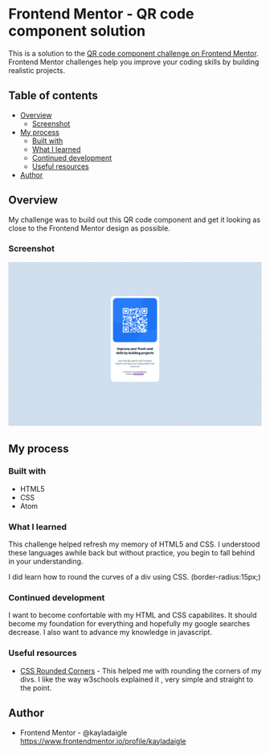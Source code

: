 # Frontend Mentor - QR code component solution

This is a solution to the [QR code component challenge on Frontend Mentor](https://www.frontendmentor.io/challenges/qr-code-component-iux_sIO_H). Frontend Mentor challenges help you improve your coding skills by building realistic projects.

## Table of contents

- [Overview](#overview)
  - [Screenshot](#screenshot)
- [My process](#my-process)
  - [Built with](#built-with)
  - [What I learned](#what-i-learned)
  - [Continued development](#continued-development)
  - [Useful resources](#useful-resources)
- [Author](#author)


## Overview
My challenge was to build out this QR code component and get it looking as close to the Frontend Mentor design as possible.

### Screenshot

![](images/qrcode.jpg)

## My process

### Built with

- HTML5
- CSS
- Atom


### What I learned

This challenge helped refresh my memory of HTML5 and CSS. I understood these languages awhile back but without practice, you begin to fall behind in your understanding.

I did learn how to round the curves of a div using CSS. (border-radius:15px;)



### Continued development

I want to become confortable with my HTML and CSS capabilites. It should become my foundation for everything and hopefully my google searches decrease. I also want to advance my knowledge in javascript.

### Useful resources

- [CSS Rounded Corners](https://www.w3schools.com/css/css3_borders.asp) - This helped me with rounding the corners of my divs. I like the way w3schools explained it , very simple and straight to the point.



## Author

- Frontend Mentor - @kayladaigle https://www.frontendmentor.io/profile/kayladaigle
